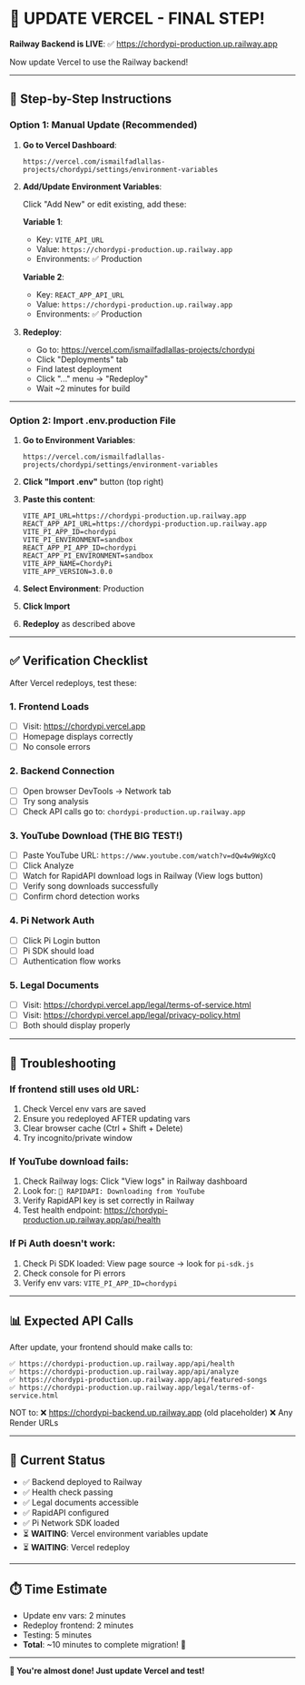 # 🚀 UPDATE VERCEL - FINAL STEP!

**Railway Backend is LIVE**: ✅ https://chordypi-production.up.railway.app

Now update Vercel to use the Railway backend!

---

## 📝 Step-by-Step Instructions

### Option 1: Manual Update (Recommended)

1. **Go to Vercel Dashboard**:
   ```
   https://vercel.com/ismailfadlallas-projects/chordypi/settings/environment-variables
   ```

2. **Add/Update Environment Variables**:

   Click "Add New" or edit existing, add these:

   **Variable 1**:
   - Key: `VITE_API_URL`
   - Value: `https://chordypi-production.up.railway.app`
   - Environments: ✅ Production

   **Variable 2**:
   - Key: `REACT_APP_API_URL`
   - Value: `https://chordypi-production.up.railway.app`
   - Environments: ✅ Production

3. **Redeploy**:
   - Go to: https://vercel.com/ismailfadlallas-projects/chordypi
   - Click "Deployments" tab
   - Find latest deployment
   - Click "..." menu → "Redeploy"
   - Wait ~2 minutes for build

---

### Option 2: Import .env.production File

1. **Go to Environment Variables**:
   ```
   https://vercel.com/ismailfadlallas-projects/chordypi/settings/environment-variables
   ```

2. **Click "Import .env"** button (top right)

3. **Paste this content**:
   ```env
   VITE_API_URL=https://chordypi-production.up.railway.app
   REACT_APP_API_URL=https://chordypi-production.up.railway.app
   VITE_PI_APP_ID=chordypi
   VITE_PI_ENVIRONMENT=sandbox
   REACT_APP_PI_APP_ID=chordypi
   REACT_APP_PI_ENVIRONMENT=sandbox
   VITE_APP_NAME=ChordyPi
   VITE_APP_VERSION=3.0.0
   ```

4. **Select Environment**: Production

5. **Click Import**

6. **Redeploy** as described above

---

## ✅ Verification Checklist

After Vercel redeploys, test these:

### 1. Frontend Loads
- [ ] Visit: https://chordypi.vercel.app
- [ ] Homepage displays correctly
- [ ] No console errors

### 2. Backend Connection
- [ ] Open browser DevTools → Network tab
- [ ] Try song analysis
- [ ] Check API calls go to: `chordypi-production.up.railway.app`

### 3. YouTube Download (THE BIG TEST!)
- [ ] Paste YouTube URL: `https://www.youtube.com/watch?v=dQw4w9WgXcQ`
- [ ] Click Analyze
- [ ] Watch for RapidAPI download logs in Railway (View logs button)
- [ ] Verify song downloads successfully
- [ ] Confirm chord detection works

### 4. Pi Network Auth
- [ ] Click Pi Login button
- [ ] Pi SDK should load
- [ ] Authentication flow works

### 5. Legal Documents
- [ ] Visit: https://chordypi.vercel.app/legal/terms-of-service.html
- [ ] Visit: https://chordypi.vercel.app/legal/privacy-policy.html
- [ ] Both should display properly

---

## 🐛 Troubleshooting

### If frontend still uses old URL:
1. Check Vercel env vars are saved
2. Ensure you redeployed AFTER updating vars
3. Clear browser cache (Ctrl + Shift + Delete)
4. Try incognito/private window

### If YouTube download fails:
1. Check Railway logs: Click "View logs" in Railway dashboard
2. Look for: `🎵 RAPIDAPI: Downloading from YouTube`
3. Verify RapidAPI key is set correctly in Railway
4. Test health endpoint: https://chordypi-production.up.railway.app/api/health

### If Pi Auth doesn't work:
1. Check Pi SDK loaded: View page source → look for `pi-sdk.js`
2. Check console for Pi errors
3. Verify env vars: `VITE_PI_APP_ID=chordypi`

---

## 📊 Expected API Calls

After update, your frontend should make calls to:

```
✅ https://chordypi-production.up.railway.app/api/health
✅ https://chordypi-production.up.railway.app/api/analyze
✅ https://chordypi-production.up.railway.app/api/featured-songs
✅ https://chordypi-production.up.railway.app/legal/terms-of-service.html
```

NOT to:
❌ https://chordypi-backend.up.railway.app (old placeholder)
❌ Any Render URLs

---

## 🎯 Current Status

- ✅ Backend deployed to Railway
- ✅ Health check passing
- ✅ Legal documents accessible
- ✅ RapidAPI configured
- ✅ Pi Network SDK loaded
- ⏳ **WAITING**: Vercel environment variables update
- ⏳ **WAITING**: Vercel redeploy

---

## ⏱️ Time Estimate

- Update env vars: 2 minutes
- Redeploy frontend: 2 minutes
- Testing: 5 minutes
- **Total**: ~10 minutes to complete migration! 🚀

---

**🎉 You're almost done! Just update Vercel and test!**
